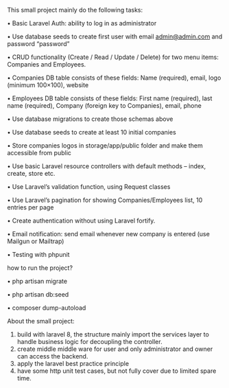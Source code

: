 This small project mainly do the following tasks:

• Basic Laravel Auth: ability to log in as administrator

• Use database seeds to create first user with email admin@admin.com and password “password”

• CRUD functionality (Create / Read / Update / Delete) for two menu items: Companies and Employees.

• Companies DB table consists of these fields: Name (required), email, logo (minimum 100×100), website

• Employees DB table consists of these fields: First name (required), last name (required), Company (foreign key to Companies), email, phone

• Use database migrations to create those schemas above

• Use database seeds to create at least 10 initial companies

• Store companies logos in storage/app/public folder and make them accessible from public

• Use basic Laravel resource controllers with default methods – index, create, store etc.

• Use Laravel’s validation function, using Request classes

• Use Laravel’s pagination for showing Companies/Employees list, 10 entries per page

• Create authentication without using Laravel fortify.

• Email notification: send email whenever new company is entered (use Mailgun or Mailtrap)

• Testing with phpunit

how to run the project?

• php artisan migrate

• php artisan db:seed

• composer dump-autoload

About the small project:

1. build with laravel 8, the structure mainly import the services layer to handle business logic for decoupling the controller.
2. create middle middle ware for user and only administrator and owner can access the backend.
3. apply the laravel best practice principle 
4. have some http unit test cases, but not fully cover due to limited spare time.
